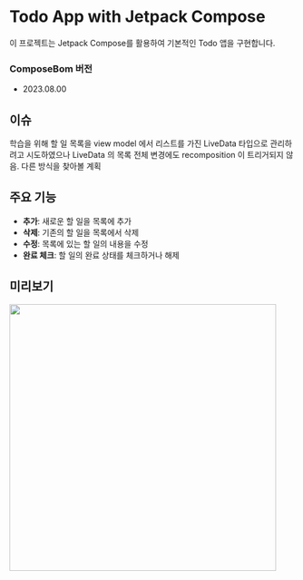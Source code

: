 # Todo App with Jetpack Compose

이 프로젝트는 Jetpack Compose를 활용하여 기본적인 Todo 앱을 구현합니다.

### ComposeBom 버전
- 2023.08.00

## 이슈
학습을 위해 할 일 목록을 view model 에서 리스트를 가진 LiveData 타입으로 관리하려고 시도하였으나 LiveData 의 목록 전체 변경에도 recomposition 이 트리거되지 않음.
다른 방식을 찾아볼 계획

## 주요 기능
- **추가**: 새로운 할 일을 목록에 추가
- **삭제**: 기존의 할 일을 목록에서 삭제
- **수정**: 목록에 있는 할 일의 내용을 수정
- **완료 체크**: 할 일의 완료 상태를 체크하거나 해제

## 미리보기

<img src= "https://github.com/KeunyoungSong/Basic-TodoApp/assets/84883277/8d01813e-ce44-41d8-addd-bc90f1cfb596" height="470"/>
